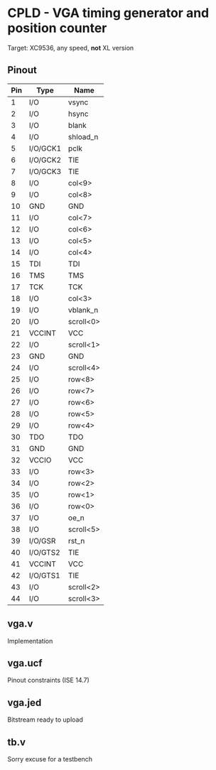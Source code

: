 # CPLD - VGA timing generator and position counter

Target: XC9536, any speed, **not** XL version

## Pinout

| Pin | Type     | Name      |
|-----|----------|-----------|
| 1   | I/O      | vsync     |
| 2   | I/O      | hsync     |
| 3   | I/O      | blank     |
| 4   | I/O      | shload_n  |
| 5   | I/O/GCK1 | pclk      |
| 6   | I/O/GCK2 | TIE       |
| 7   | I/O/GCK3 | TIE       |
| 8   | I/O      | col<9>    |
| 9   | I/O      | col<8>    |
| 10  | GND      | GND       |
| 11  | I/O      | col<7>    |
| 12  | I/O      | col<6>    |
| 13  | I/O      | col<5>    |
| 14  | I/O      | col<4>    |
| 15  | TDI      | TDI       |
| 16  | TMS      | TMS       |
| 17  | TCK      | TCK       |
| 18  | I/O      | col<3>    |
| 19  | I/O      | vblank_n  |
| 20  | I/O      | scroll<0> |
| 21  | VCCINT   | VCC       |
| 22  | I/O      | scroll<1> |
| 23  | GND      | GND       |
| 24  | I/O      | scroll<4> |
| 25  | I/O      | row<8>    |
| 26  | I/O      | row<7>    |
| 27  | I/O      | row<6>    |
| 28  | I/O      | row<5>    |
| 29  | I/O      | row<4>    |
| 30  | TDO      | TDO       |
| 31  | GND      | GND       |
| 32  | VCCIO    | VCC       |
| 33  | I/O      | row<3>    |
| 34  | I/O      | row<2>    |
| 35  | I/O      | row<1>    |
| 36  | I/O      | row<0>    |
| 37  | I/O      | oe_n      |
| 38  | I/O      | scroll<5> |
| 39  | I/O/GSR  | rst_n     |
| 40  | I/O/GTS2 | TIE       |
| 41  | VCCINT   | VCC       |
| 42  | I/O/GTS1 | TIE       |
| 43  | I/O      | scroll<2> |
| 44  | I/O      | scroll<3> |

## vga.v

Implementation

## vga.ucf

Pinout constraints (ISE 14.7)

## vga.jed

Bitstream ready to upload

## tb.v

Sorry excuse for a testbench
